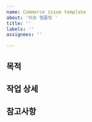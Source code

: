 ```yaml
---
name: Commerce issue template
about: '이슈 템플릿 '
title: ''
labels: ''
assignees: ''

---
```


## 목적

## 작업 상세

## 참고사항
